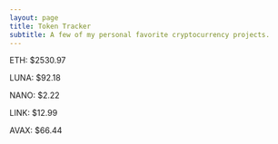 ```yaml
---
layout: page
title: Token Tracker
subtitle: A few of my personal favorite cryptocurrency projects.
---
```


<!--BEGINCRYPTOINPUT-->
ETH: $2530.97

LUNA: $92.18

NANO: $2.22

LINK: $12.99

AVAX: $66.44

<!--ENDCRYPTOINPUT-->
